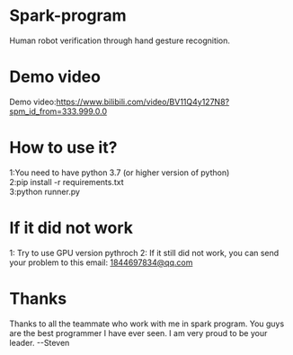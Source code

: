 # Spark-program
Human robot verification through hand gesture recognition.
# Demo video
Demo video:https://www.bilibili.com/video/BV11Q4y127N8?spm_id_from=333.999.0.0
# How to use it?
  1:You need to have python 3.7 (or higher version of python)  
  2:pip install -r requirements.txt  
  3:python runner.py  
# If it did not work
  1: Try to use GPU version pythroch 
  2: If it still did not work, you can send your problem to this email: 1844697834@qq.com 
# Thanks

Thanks to all the teammate who work with me in spark program. You guys are the best programmer I have ever seen. I am very proud to be your leader. --Steven
